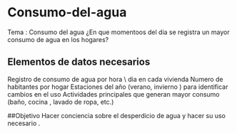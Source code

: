 # Consumo-del-agua
Tema : Consumo del agua ¿En que momentoos del dia se registra un mayor consumo de agua en los hogares?

## Elementos de datos necesarios
Registro de consumo de agua por hora \ dia en cada vivienda
Numero de habitantes por hogar 
Estaciones del año  (verano, invierno ) para identificar cambios en el uso
Actividades principales que generan mayor consumo (baño, cocina , lavado de ropa, etc.)

##Objetivo
Hacer conciencia sobre el desperdicio de agua y hacer su uso necesario .
